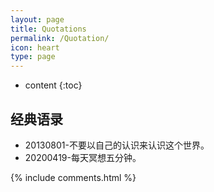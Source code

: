 ```yaml
---
layout: page
title: Quotations
permalink: /Quotation/
icon: heart
type: page
---
```


* content
{:toc}
## 经典语录

* 20130801-不要以自己的认识来认识这个世界。
* 20200419-每天冥想五分钟。





{% include comments.html %}